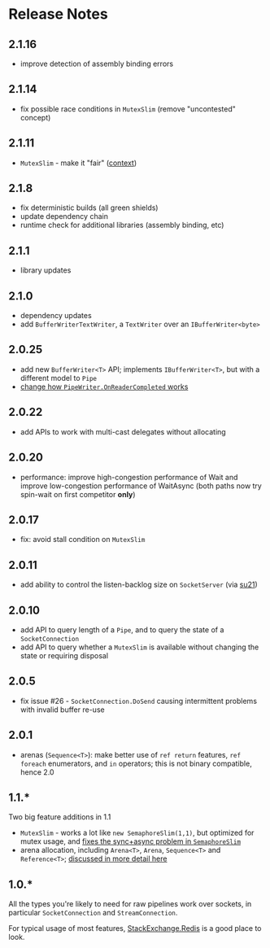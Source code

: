 # Release Notes

## 2.1.16

- improve detection of assembly binding errors

## 2.1.14

- fix possible race conditions in `MutexSlim` (remove "uncontested" concept)

## 2.1.11

- `MutexSlim` - make it "fair" ([context](https://github.com/StackExchange/StackExchange.Redis/issues/1440))

## 2.1.8

- fix deterministic builds (all green shields)
- update dependency chain
- runtime check for additional libraries (assembly binding, etc) 

## 2.1.1

- library updates

## 2.1.0

- dependency updates
- add `BufferWriterTextWriter`, a `TextWriter` over an `IBufferWriter<byte>`

## 2.0.25

- add new `BufferWriter<T>` API; implements `IBufferWriter<T>`, but with a different model to `Pipe`
- [change how `PipeWriter.OnReaderCompleted` works](https://github.com/dotnet/corefx/issues/38362)

## 2.0.22

- add APIs to work with multi-cast delegates without allocating

## 2.0.20

- performance: improve high-congestion performance of Wait and improve low-congestion performance of WaitAsync (both paths now try spin-wait on first competitor **only**)

## 2.0.17

- fix: avoid stall condition on `MutexSlim`

## 2.0.11

- add ability to control the listen-backlog size on `SocketServer` (via [su21](https://github.com/sillyousu))

## 2.0.10

- add API to query length of a `Pipe`, and to query the state of a `SocketConnection`
- add API to query whether a `MutexSlim` is available without changing the state or requiring disposal

## 2.0.5

- fix issue #26 - `SocketConnection.DoSend` causing intermittent problems with invalid buffer re-use

## 2.0.1

- arenas (`Sequence<T>`): make better use of `ref return` features, `ref foreach` enumerators, and `in` operators; this is not binary compatible, hence 2.0

## 1.1.*

Two big feature additions in 1.1

- `MutexSlim` - works a lot like `new SemaphoreSlim(1,1)`, but optimized for mutex usage, and [fixes the sync+async problem in `SemaphoreSlim`](https://blog.marcgravell.com/2019/02/fun-with-spiral-of-death.html)
- arena allocation, including `Arena<T>`, `Arena`, `Sequence<T>` and `Reference<T>`; [discussed in more detail here](https://mgravell.github.io/Pipelines.Sockets.Unofficial/docs/arenas)


## 1.0.*

All the types you're likely to need for raw pipelines work over sockets, in particular `SocketConnection` and `StreamConnection`.

For typical usage of most features, [StackExchange.Redis](https://github.com/StackExchange/StackExchange.Redis) is a good place to look.